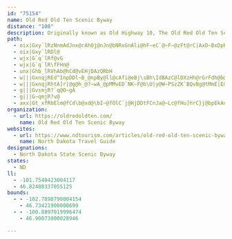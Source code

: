 ```yaml
---
id: "75154"
name: Old Red Old Ten Scenic Byway
distance: "108"
description: Originally known as Old Highway 10, The Old Red Old Ten Scenic Byway allows visitors to explore the rich history of North Dakota settlers. The byway spans 108 miles with a 12-mile section of gravel near Almont, known as the Curlew loop. Visit the many historic and cultural points of interest along the byway, which begins at the Mandan Depot on Main Street in Mandan and travels west along Old Highway 10 to the Joachim Museum in Dickinson.
path:
  - oix|Gxy`lRzNnmAdJnx@rAhOj@nJn@bNRxGnAli@hF~eC`@~F~@zFt@rC|AxD~BxDpHhJ|CfEpB|D~AtE~@jENtAXpE^~R^vXClGs@~JmKpx@iA`KoAbJiAjKqEdn@aAjLcBpNqA`Iis@fgDyC~NcIjd@_AnEgB~GeB~EaCzFgBdD_DbFeCbD{CbD_EpDazDx`DgCjB_Ad@iBx@sD~@iB~@uJhIcB|BiAhCmFlKs@~@iEnE{DvEoBnCwFfJsBdEkBnEeDdJeE~Og|@brDyfAloEsA~FuD|SqC|Se@~FStECzI\fHd@xEd@~ChNhm@vJ~a@b@xCb@lGdDjaAAnGo@lLc@~CsAxGiB`G}E|MiCtJk@vDa@zDU`EUlGR`IpKrrCzB`l@lAnPhDd[h@fHNjENzIAtGc@fN?zED~CbAnXhQrqEn@tIhAbLt@lF`AlF`CtLfCfJ`BxEvBzF`x@~jBtDlIzCxFlGbJfIxIx`@x[x@dAbAxB~@hEXdEDlHJ~Bl@fEh@~Bt@zBhA~BzIlLhB`DfAdCp@bCfAjFd@tFFpDL~}CE|YFxd@AxKY`Gy@nFuAlFesArtDk\|}@yArE}B`K_@lC{@lI]`GExCCzMHhF?jNEnC]~G_Drb@iAvPs@rGSdAoBxHy@|BuBdEmDrEkItHmBrBeC~DkB`EaBzI]jFGzCClq@XnhGMvLOlI_@xJeA~OcB`QsAdKuCdQ_DrNeCvJ{_@zsAS|@_A`HSvGPb{@RdJ\zDb@vCt@pErA|F`\bsApO|o@tAvG`@tCr@tGTpELfEDbMJht@ZlgG`|@P~QNvA^rD~BXRXb@Ct@Q~@MlB^nO^`JbA`L?flALbZGtWRtAl@bAdEbDh@x@h@xAd@p@pBrAxARtAb@vVhR~_@fZnBjBjE`Gt@j@^FfG?cCv`AiBRaILofB[{dAC@|`At@n}Bc@|TeHb_B_@tKO~H?tGJhIzGddBXxLJlJ?tMK`LmA`k@sBljA?nIX`RdChj@\tTE`cEH`KTpHTdCh@jGhAbJnAlHjGd[bChLXjBjGvYdi@xkClD`PxArIf@vEZxEPfGA~Go@|UmFriBko@QoKD_a@K?s[EmA[yCIeC
  - oix|Gxy`lRDl@
  - wjx|G`q`lRf@vG
  - wjx|G`q`lR\fFHn@
  - unx|Ghb_lRVhAb@hCd@vEHjDAzQRbH
  - w|||GxnqjREd^InpDDl~B_@npBy@ll@cAfi@eBj\sBh\IdBAzC@lDXzHh@rGrFdh@b@fHrAr\xC~|@OrEi@~FmHl^}@dIm@|IGlD?dIx@jfACbHKpEq@dMaAvJoI|i@a@dD_@nHIvDDzHXnFr@fG~A`IpDfNfBfIfAfGxA`Lr@nIZ~FbCjs@h@dIp@zFtAlJtQpeAdBnJ|@~CdBtFjBnExA|CtAxB|H|Jx`AriAhDlEpCjFtB`GhH|[
  - w|||GxnqjRhtA]r|@g@h_@?~wA_@pMMvED`NK~F@b\U|y@W~PSzZK`BQvBg@tMmE|Em@zBFjBR`XpE~APhB@fCKnASlGyCjJaFzAm@`BYhAE~CLvD~@lJrCvDx@x@D|JE~[g@vD]nCm@rPsGhAYdAGhAFjBf@jUfKbBj@|Bf@bUBD`DIx@Wx@af@d|@mGdMyBrFu\z}@wA~DUfAe@xDMxCB~Ah@rL`Fl[j@fERjCB`FGlEOlBYrB_AjDe@dA_ArA_B`BoLfFgCf@uABmB]kIuC_CYgVRsBLcCv@_Al@iBxBs@pAoAfDk@`EKtAClq@WrD}@rE{@tB_BbCe\~^sCfEcBfDuAfDaGzQeOve@aK`[uBdHw@nDc@dFOxDE~\e@nKNjDn@`FHrC?bQUxICbD?p~@SpGy@tIc@dCuAnG}@lCkPjc@wFnQkBlEaDzF}DjFoAnA{DfDiBnAq^xXcYnTgDtDeAdBq@xA_BrE_AfFuo@teE}Mb{@{DpWgFj\oWjbB}AnK}Gxb@u@rDaAjDyV|v@gDfKcCvGsBfFyBjEaT|_@
  - g|||GvsmjR?`q@O~gA
  - g|||G~qmjR?v@
  - axx|Gt_xfRbElm@fCd\b@xd@\bI~@fOlC`j@HjDDtFCnJa@~Lc@fHu]hrC}j@bpEkAnGyArFaErMiGrPkBhEsCtFuOnYyBzFoAfEi@~BaAhFmLx`A_CxS]zDi@tNEzGBlJd@nl@GzMKjFeBra@DnJDrCNvCl@`Ij@vE~@~EpTjbAnQbx@lAxIj@fG\pK?pMcAvuBEdEm@vLi@jGe@lEwBbNuQb`AmChMgDdRcH`^yDjVkJnv@i@fGSnEKfHh@hcAGrFGzCy@lNsBhRk@vHWlH?dm@Hr`@E`]VjtFKb[iBznAoAxdAD|FXnJn@hJXrChB`NvHng@h@pEn@bI^dKHzGAp\VnLRrG|F|_Ab@|HJxIR`cFT`sBO|sAExCUzFm@lJoAzNU`FOlEInJDpIHnDtAvXf@bMP~GL`LC|vAYdgAIfPRxx@?vhA?nx@EtIHtf@Ch`ADx^ItsAFfmAMj_@
organization:
  - url: https://oldredoldten.com/
    name: Old Red Old Ten Scenic Byway
websites:
  - url: https://www.ndtourism.com/articles/old-red-old-ten-scenic-byway
    name: North Dakota Travel Guide
designations:
  - North Dakota State Scenic Byway
states:
  - ND
ll:
  - -101.7540423004117
  - 46.82408337055125
bounds:
  - - -102.7898790004154
    - 46.73421900000699
  - - -100.8897019996474
    - 46.90073000028946

---
```


